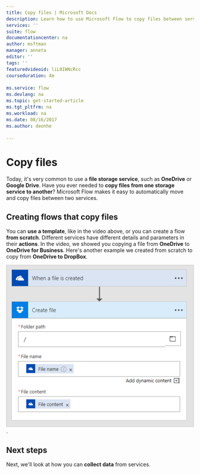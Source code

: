 ```yaml
---
title: Copy files | Microsoft Docs
description: Learn how to use Microsoft Flow to copy files between services.
services: ''
suite: flow
documentationcenter: na
author: msftman
manager: anneta
editor: ''
tags: ''
featuredvideoid: liL0IWNcRcc
courseduration: 4m

ms.service: flow
ms.devlang: na
ms.topic: get-started-article
ms.tgt_pltfrm: na
ms.workload: na
ms.date: 08/16/2017
ms.author: deonhe

---
```

# Copy files
Today, it's very common to use a **file storage service**, such as **OneDrive** or **Google Drive**.  Have you ever needed to **copy files from one storage service to another**?  Microsoft Flow makes it easy to automatically move and copy files between two services.

## Creating flows that copy files
You can **use a template**, like in the video above, or you can create a flow **from scratch**.  Different services have different details and parameters in their **actions**.  In the video, we showed you copying a file from **OneDrive** to **OneDrive for Business**.  Here's another example we created from scratch to copy from **OneDrive to DropBox**.

![OneDrive to DropBox](./media/learning-copy-files/onedrive-to-dropbox.png).

## Next steps
Next, we'll look at how you can **collect data** from services.

